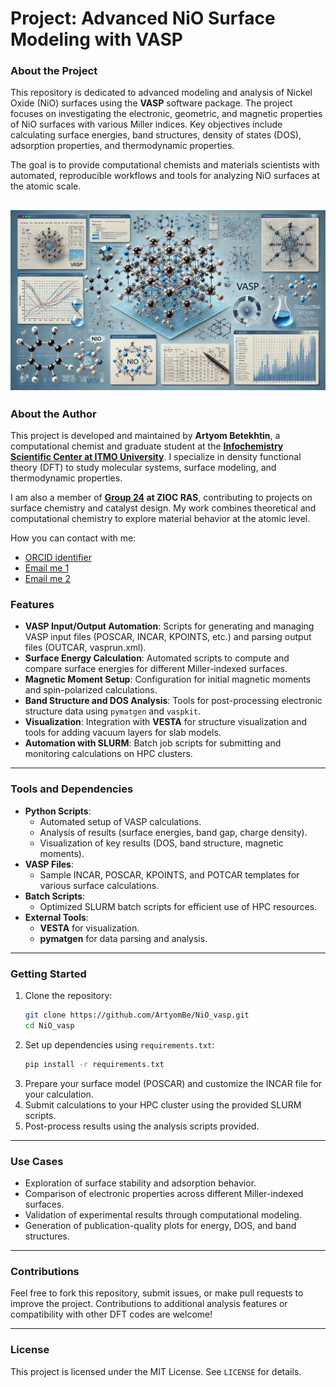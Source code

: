 # Project: Advanced NiO Surface Modeling with VASP

### About the Project

This repository is dedicated to advanced modeling and analysis of Nickel Oxide (NiO) surfaces using the **VASP**
software package. The project focuses on investigating the electronic, geometric, and magnetic properties of NiO
surfaces with various Miller indices. Key objectives include calculating surface energies, band structures, density of
states (DOS), adsorption properties, and thermodynamic properties.

The goal is to provide computational chemists and materials scientists with automated, reproducible workflows and tools
for analyzing NiO surfaces at the atomic scale.

![The quantum chemical model of NiO: visualization of the structure, molecular orbitals and simulation data performed in VASP.](src/documentation/NiO_visualisation.png)
---

### About the Author

This project is developed and maintained by **Artyom Betekhtin**, a computational chemist and graduate student at the **[Infochemistry Scientific Center at ITMO University](https://infochemistry.ru/)**. I specialize in density functional
theory (DFT) to study molecular systems, surface modeling, and thermodynamic properties.

I am also a member of **[Group 24](https://theorchem.ru/wiki/Группа_теоретической_химии_(№24)_ИОХ_РАН) at ZIOC RAS**,
contributing to projects on surface chemistry and catalyst design. My work combines theoretical and computational
chemistry to explore material behavior at the atomic level.

How you can contact with me:

- [ORCID identifier](https://orcid.org/0009-0005-6805-9492)
- [Email me 1](mailto:work.betekhtin@gmail.com)
- [Email me 2](mailto:a.betekhtin@alumni.nsu.ru)

### Features

- **VASP Input/Output Automation**: Scripts for generating and managing VASP input files (POSCAR, INCAR, KPOINTS, etc.)
  and parsing output files (OUTCAR, vasprun.xml).
- **Surface Energy Calculation**: Automated scripts to compute and compare surface energies for different Miller-indexed
  surfaces.
- **Magnetic Moment Setup**: Configuration for initial magnetic moments and spin-polarized calculations.
- **Band Structure and DOS Analysis**: Tools for post-processing electronic structure data using `pymatgen`
  and `vaspkit`.
- **Visualization**: Integration with **VESTA** for structure visualization and tools for adding vacuum layers for slab
  models.
- **Automation with SLURM**: Batch job scripts for submitting and monitoring calculations on HPC clusters.

---

### Tools and Dependencies

- **Python Scripts**:
    - Automated setup of VASP calculations.
    - Analysis of results (surface energies, band gap, charge density).
    - Visualization of key results (DOS, band structure, magnetic moments).
- **VASP Files**:
    - Sample INCAR, POSCAR, KPOINTS, and POTCAR templates for various surface calculations.
- **Batch Scripts**:
    - Optimized SLURM batch scripts for efficient use of HPC resources.
- **External Tools**:
    - **VESTA** for visualization.
    - **pymatgen** for data parsing and analysis.

---

### Getting Started

1. Clone the repository:
   ```bash
   git clone https://github.com/ArtyomBe/NiO_vasp.git
   cd NiO_vasp
   ```
2. Set up dependencies using `requirements.txt`:
   ```bash
   pip install -r requirements.txt
   ```
3. Prepare your surface model (POSCAR) and customize the INCAR file for your calculation.
4. Submit calculations to your HPC cluster using the provided SLURM scripts.
5. Post-process results using the analysis scripts provided.

---

### Use Cases

- Exploration of surface stability and adsorption behavior.
- Comparison of electronic properties across different Miller-indexed surfaces.
- Validation of experimental results through computational modeling.
- Generation of publication-quality plots for energy, DOS, and band structures.

---

### Contributions

Feel free to fork this repository, submit issues, or make pull requests to improve the project. Contributions to
additional analysis features or compatibility with other DFT codes are welcome!

---

### License

This project is licensed under the MIT License. See `LICENSE` for details.

